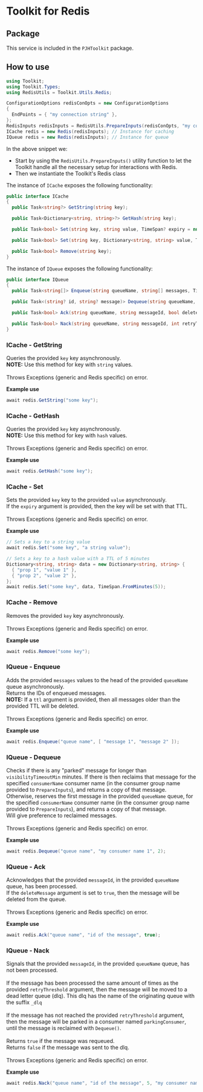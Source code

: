 # Toolkit for Redis

## Package
This service is included in the `PJHToolkit` package.

## How to use
```c#
using Toolkit;
using Toolkit.Types;
using RedisUtils = Toolkit.Utils.Redis;

ConfigurationOptions redisConOpts = new ConfigurationOptions
{
  EndPoints = { "my connection string" },
};
RedisInputs redisInputs = RedisUtils.PrepareInputs(redisConOpts, "my consumer group name");
ICache redis = new Redis(redisInputs); // Instance for caching
IQueue redis = new Redis(redisInputs); // Instance for queue
```

In the above snippet we:
- Start by using the `RedisUtils.PrepareInputs()` utility function to let the Toolkit handle all the necessary setup for interactions with Redis.
- Then we instantiate the Toolkit's Redis class

The instance of `ICache` exposes the following functionality:

```c#
public interface ICache
{
  public Task<string?> GetString(string key);

  public Task<Dictionary<string, string>?> GetHash(string key);

  public Task<bool> Set(string key, string value, TimeSpan? expiry = null);

  public Task<bool> Set(string key, Dictionary<string, string> value, TimeSpan? expiry = null);

  public Task<bool> Remove(string key);
}
```
The instance of `IQueue` exposes the following functionality:

```c#
public interface IQueue
{
  public Task<string[]> Enqueue(string queueName, string[] messages, TimeSpan? ttl = null);

  public Task<(string? id, string? message)> Dequeue(string queueName, string consumerName, double visibilityTimeoutMin = 5);

  public Task<bool> Ack(string queueName, string messageId, bool deleteMessage = true);

  public Task<bool> Nack(string queueName, string messageId, int retryThreshold, string consumerName);
}
```

### ICache - GetString
Queries the provided `key` key asynchronously.<br>
**NOTE:** Use this method for key with `string` values.<br><br>
Throws Exceptions (generic and Redis specific) on error.

**Example use**
```c#
await redis.GetString("some key");
```

### ICache - GetHash
Queries the provided `key` key asynchronously.<br>
**NOTE:** Use this method for key with `hash` values.<br><br>
Throws Exceptions (generic and Redis specific) on error.

**Example use**
```c#
await redis.GetHash("some key");
```

### ICache - Set
Sets the provided `key` key to the provided `value` asynchronously.<br>
If the `expiry` argument is provided, then the key will be set with that TTL.<br><br>
Throws Exceptions (generic and Redis specific) on error.

**Example use**
```c#
// Sets a key to a string value
await redis.Set("some key", "a string value");

// Sets a key to a hash value with a TTL of 5 minutes
Dictionary<string, string> data = new Dictionary<string, string> {
  { "prop 1", "value 1" },
  { "prop 2", "value 2" },
};
await redis.Set("some key", data, TimeSpan.FromMinutes(5));
```

### ICache - Remove
Removes the provided `key` key asynchronously.<br><br>
Throws Exceptions (generic and Redis specific) on error.

**Example use**
```c#
await redis.Remove("some key");
```

### IQueue - Enqueue
Adds the provided `messages` values to the head of the provided `queueName` queue asynchronously.<br>
Returns the IDs of enqueued messages.<br>
**NOTE:** If a `ttl` argument is provided, then all messages older than the provided TTL will be deleted.<br><br>
Throws Exceptions (generic and Redis specific) on error.

**Example use**
```c#
await redis.Enqueue("queue name", [ "message 1", "message 2" ]);
```

### IQueue - Dequeue
Checks if there is any "parked" message for longer than `visibilityTimeoutMin` minutes. If there is then reclaims that message for the specified `consumerName` consumer name (in the consumer group name provided to `PrepareInputs`), and returns a copy of that message.<br>
Otherwise, reserves the first message in the provided `queueName` queue, for the specified `consumerName` consumer name (in the consumer group name provided to `PrepareInputs`), and returns a copy of that message.<br>
Will give preference to reclaimed messages.<br><br>
Throws Exceptions (generic and Redis specific) on error.

**Example use**
```c#
await redis.Dequeue("queue name", "my consumer name 1", 2);
```

### IQueue - Ack
Acknowledges that the provided `messageId`, in the provided `queueName` queue, has been processed.<br>
If the `deleteMessage` argument is set to `true`, then the message will be deleted from the queue.<br><br>
Throws Exceptions (generic and Redis specific) on error.

**Example use**
```c#
await redis.Ack("queue name", "id of the message", true);
```

### IQueue - Nack
Signals that the provided `messageId`, in the provided `queueName` queue, has not been processed.<br><br>
If the message has been processed the same amount of times as the provided `retryThreshold` argument, then the message will be moved to a dead letter queue (dlq). This dlq has the name of the originating queue with the suffix `_dlq`<br><br>
If the message has not reached the provided `retryThreshold` argument, then the message will be parked in a consumer named `parkingConsumer`, until the message is reclaimed with `Dequeue()`.<br><br>
Returns `true` if the message was requeued.<br>
Returns `false` if the message was sent to the dlq.<br><br>
Throws Exceptions (generic and Redis specific) on error.

**Example use**
```c#
await redis.Nack("queue name", "id of the message", 5, "my consumer name 1");
```